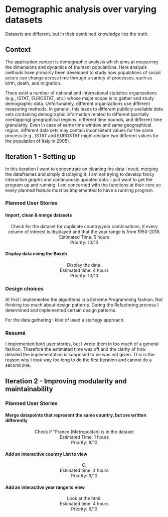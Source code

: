 # Demographic analysis over varying datasets
Datasets are different, but in their combined knowledge lies the truth.

## Context
The application context is demographic analysis which aims at measuring the dimensions and dynamics of (human) populations.
Here analysis methods have primarily been developed to study how populations of social actors can change across time
through a variety of processes, such as birth, death, and migration.

There exist a number of national and international statistics organizations (e.g., ISTAT, EUROSTAT, etc.) whose major
scope is to gather and study demographic data. Unfortunately, different organizations use different measuring methods.
In general, this leads to different publicly available data sets containing demographic information related to different
(partially overlapping) geographical regions, different time bounds, and different time granularity. Even in case of
same time window and same geographical region, different data sets may contain inconsistent values for the same process
(e.g., ISTAT and EUROSTAT might declare two different values for the population of Italy in 2005).


## Iteration 1 - Setting up
In this iteration I want to concentrate on cleaning the data I need, merging the dataframes and simply displaying it.
I am not trying to develop fancy interactive graphs and continuously updated data. I just want to get the program up and
running. I am concerned with the functions at their core so every planned feature must be implemented to have a running
program.

### Planned User Stories

#### Import, clean & merge datasets

<p align="center">
Check for the dataset for duplicate country/year combinations, if every column of interest is displayed and that the
year range is from 1950-2018. <br />
Estimated Time: 5 hours <br />
Priority: 10/10
</p>

#### Display data using the Bokeh

<p align="center">
Display the data. <br />
Estimated time: 4 hours <br />
Priority: 10/10
</p>


### Design choices

At first I implemented the algorithms in a Extreme Programming fashion. Not thinking too much about design patterns.
During the Refactoring process I determined and implemented certain design patterns. <br />

For the data gathering I kind of used a startegy approach. 

### Resumé

I implemented both user stories, but I wrote them in too much of a general fashion.
Therefore the estimated time was off and the clarity of how detailed the implementation is supposed to be was not given.
This is the reason why I took way too long to do the first Iteration and cannot do a second one.

## Iteration 2 - Improving modularity and maintainability

### Planned User Stories

#### Merge datapoints that represent the same country, but are written differently

<p align="center">
Check if "France (Metropolitan) is in the dataset<br />
Estimated Time: 1 hours <br />
Priority: 8/10
</p>

#### Add an interactive country List to view

<p align="center">
C. <br />
Estimated time: 4 hours <br />
Priority: 9/10
</p>


#### Add an interactive year range to view

<p align="center">
Look at the html. <br />
Estimated time: 4 hours <br />
Priority: 6/10
</p>


